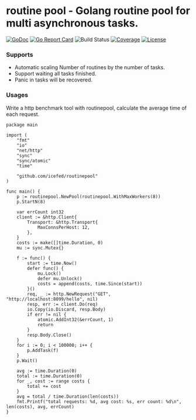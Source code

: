 # routine pool - Golang routine pool for multi asynchronous tasks.

[![GoDoc](https://godoc.org/github.com/icefed/routinepool?status.svg)](https://pkg.go.dev/github.com/icefed/routinepool)
[![Go Report Card](https://goreportcard.com/badge/github.com/icefed/routinepool)](https://goreportcard.com/report/github.com/icefed/routinepool)
![Build Status](https://github.com/icefed/routinepool/actions/workflows/test.yml/badge.svg)
[![Coverage](https://img.shields.io/codecov/c/github/icefed/routinepool)](https://codecov.io/gh/icefed/routinepool)
[![License](https://img.shields.io/github/license/icefed/routinepool)](./LICENSE)

### Supports
- Automatic scaling Number of routines by the number of tasks.
- Support waiting all tasks finished.
- Panic in tasks will be recovered.

### Usages

Write a http benchmark tool with routinepool, calculate the average time of each request.
```
package main

import (
	"fmt"
	"io"
	"net/http"
	"sync"
	"sync/atomic"
	"time"

	"github.com/icefed/routinepool"
)

func main() {
	p := routinepool.NewPool(routinepool.WithMaxWorkers(8))
	p.StartN(8)

	var errCount int32
	client := &http.Client{
		Transport: &http.Transport{
			MaxConnsPerHost: 12,
		},
	}
	costs := make([]time.Duration, 0)
	mu := sync.Mutex{}

	f := func() {
		start := time.Now()
		defer func() {
			mu.Lock()
			defer mu.Unlock()
			costs = append(costs, time.Since(start))
		}()
		req, _ := http.NewRequest("GET", "http://localhost:8099/hello", nil)
		resp, err := client.Do(req)
		io.Copy(io.Discard, resp.Body)
		if err != nil {
			atomic.AddInt32(&errCount, 1)
			return
		}
		resp.Body.Close()
	}
	for i := 0; i < 100000; i++ {
		p.AddTask(f)
	}
	p.Wait()

	avg := time.Duration(0)
	total := time.Duration(0)
	for _, cost := range costs {
		total += cost
	}
	avg = total / time.Duration(len(costs))
	fmt.Printf("total requests: %d, avg cost: %s, err count: %d\n", len(costs), avg, errCount)
}
```

